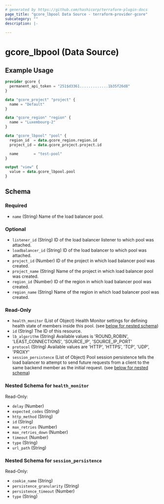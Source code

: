 ```yaml
---
# generated by https://github.com/hashicorp/terraform-plugin-docs
page_title: "gcore_lbpool Data Source - terraform-provider-gcore"
subcategory: ""
description: |-
  
---
```


# gcore_lbpool (Data Source)



## Example Usage

```terraform
provider gcore {
  permanent_api_token = "251$d3361.............1b35f26d8"
}

data "gcore_project" "project" {
  name = "Default"
}

data "gcore_region" "region" {
  name = "Luxembourg-2"
}

data "gcore_lbpool" "pool" {
  region_id  = data.gcore_region.region.id
  project_id = data.gcore_project.project.id

  name       = "test-pool"
}

output "view" {
  value = data.gcore_lbpool.pool
}
```

<!-- schema generated by tfplugindocs -->
## Schema

### Required

- `name` (String) Name of the load balancer pool.

### Optional

- `listener_id` (String) ID of the load balancer listener to which pool was attached.
- `loadbalancer_id` (String) ID of the load balancer to which pool was attached.
- `project_id` (Number) ID of the project in which load balancer pool was created.
- `project_name` (String) Name of the project in which load balancer pool was created.
- `region_id` (Number) ID of the region in which load balancer pool was created.
- `region_name` (String) Name of the region in which load balancer pool was created.

### Read-Only

- `health_monitor` (List of Object) Health Monitor settings for defining health state of members inside this pool. (see [below for nested schema](#nestedatt--health_monitor))
- `id` (String) The ID of this resource.
- `lb_algorithm` (String) Available values is 'ROUND_ROBIN', 'LEAST_CONNECTIONS', 'SOURCE_IP', 'SOURCE_IP_PORT'
- `protocol` (String) Available values are 'HTTP', 'HTTPS', 'TCP', 'UDP', 'PROXY'
- `session_persistence` (List of Object) Pool session persistence tells the load balancer to attempt to send future requests from a client to the same backend member as the initial request. (see [below for nested schema](#nestedatt--session_persistence))

<a id="nestedatt--health_monitor"></a>
### Nested Schema for `health_monitor`

Read-Only:

- `delay` (Number)
- `expected_codes` (String)
- `http_method` (String)
- `id` (String)
- `max_retries` (Number)
- `max_retries_down` (Number)
- `timeout` (Number)
- `type` (String)
- `url_path` (String)


<a id="nestedatt--session_persistence"></a>
### Nested Schema for `session_persistence`

Read-Only:

- `cookie_name` (String)
- `persistence_granularity` (String)
- `persistence_timeout` (Number)
- `type` (String)
